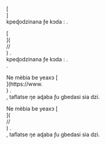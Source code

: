[<br host>]<br action>kpeɖodzinana ƒe kɔda : .<br code>

[<br host>](<br protocol>//<br host>) .<br action>kpeɖodzinana ƒe kɔda : .<br code>.

Ne mèbia be yeaxɔ [<br host>](https://www.<br host>) .<br action>, taflatse ŋe aɖaba ƒu gbedasi sia dzi.

Ne mèbia be yeaxɔ [<br host>](<br protocol>//<br host>) .<br action>, taflatse ŋe aɖaba ƒu gbedasi sia dzi.
